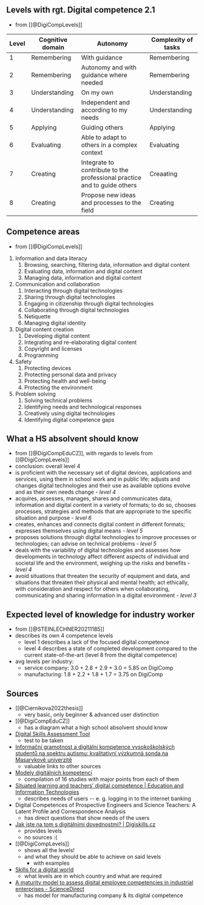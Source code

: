 ## Levels with rgt. Digital competence 2.1
- from [[@DigiCompLevels]]

| Level | Cognitive domain | Autonomy                                                                 | Complexity of tasks |
| ----- | ---------------- | ------------------------------------------------------------------------ | ------------------- |
| 1     | Remembering      | With guidance                                                            | Remembering         |
| 2     | Remembering      | Autonomy and with guidance where needed                                  | Remembering         |
| 3     | Understanding    | On my own                                                                | Understanding       |
| 4     | Understanding    | Independent and according to my needs                                    | Understanding       |
| 5     | Applying         | Guiding others                                                           | Applying            |
| 6     | Evaluating       | Able to adapt to others in a complex context                             | Evaluating          |
| 7     | Creating         | Integrate to contribute to the professional practice and to guide others | Creaating           |
| 8     | Creating         | Propose new ideas and processes to the field                             | Creating            |

## Competence areas
- from [[@DigiCompLevels]]
1. Information and data literacy
	1. Browsing, searching, filtering data, information and digital content
	2. Evaluating data, information and digital content
	3. Managing data, information and digital content
2. Communication and collaboration
	1. Interacting through digital technologies
	2. Sharing through digital technologies
	3. Engaging in citizenship through digital technologies
	4. Collaborating through digital technologies
	5. Netiquette
	6. Managing digital identity
3. Digital content creation
	1. Developing digital content
	2. Integrating and re-elaborating digital content
	3. Copyright and licenses
	4. Programming
4. Safety
	1. Protecting devices
	2. Protecting personal data and privacy
	3. Protecting health and well-being
	4. Protecting the environment
5. Problem solving
	1. Solving technical problems
	2. Identifying needs and technological responses
	3. Creatively using digital technologies
	4. Identifying digital competence gaps
## What a HS absolvent should know
- from [[@DigiCompEduCZ]], with regards to levels from [[@DigiCompLevels]]
- conclusion: overall level 4
- is proficient with the necessary set of digital devices, applications and services, using them in school work and in public life; adjusts and changes digital technologies and their use as available options evolve and as their own needs change *- level 4*
- acquires, assesses, manages, shares and communicates data, information and digital content in a variety of formats; to do so, chooses processes, strategies and methods that are appropriate to the specific situation and purpose *- level 6*
- creates, enhances and connects digital content in different formats; expresses themselves using digital means *- level 5*
- proposes solutions through digital technologies to improve processes or technologies; can advise on technical problems *- level 5*
- deals with the variability of digital technologies and assesses how developments in technology affect different aspects of individual and societal life and the environment, weighing up the risks and benefits *- level 4*
- avoid situations that threaten the security of equipment and data, and situations that threaten their physical and mental health; act ethically, with consideration and respect for others when collaborating, communicating and sharing information in a digital environment *- level 3*
## Expected level of knowledge for industry worker
- from [[@STEINLECHNER20211185]]
- describes its own 4 competence levels
	- level 1 describes a lack of the focused digital competence
	- level 4 describes a state of completed development compared to the current state-of-the-art (level 8 from the digital competence)
- avg levels per industry:
	- service company: 3.0 + 2.8 + 2.9 + 3.0 = 5.85 on DigiComp
	- manufacturing: 1.8 + 2.2 + 1.8 + 1.7 = 3.75 on DigiComp
## Sources
- [[@Ciernikova2022thesis]]
	- very basic, only beginner & advanced user distinction
- [[@DigiCompEduCZ]]
  - has a diagram what a high school absolvent should know
- [Digital Skills Assessment Tool](https://europa.eu/europass/digitalskills/screen/home)
  - test to be taken
- [Informační gramotnost a digitální kompetence vysokoškolských
  studentů na spektru autismu: kvalitativní výzkumná sonda na Masarykově 
  univerzitě](https://is.muni.cz/th/kh08r/)
  - valuable links to other sources
- [Modely digitálních kompetencí](https://www.jtie.upol.cz/getrevsrc.php?identification=public&mag=jti&raid=185&type=fin&ver=2)
  - compilation of 16 studies with major points from each of them
- [Situated learning and teachers’ digital competence | Education and Information Technologies](https://link.springer.com/article/10.1007/s10639-008-9069-5)
  - describes needs of users -- e. g. logging in to the internet banking
- Digital Competences of Prospective Engineers and Science Teachers: A Latent Profile and Correspondence Analysis
  - has direct questions that show needs of the users
- [Jak jste na tom s digitálními dovednostmi? | Digiskills.cz](https://www.digiskills.cz/blog/jak-jste-na-tom-s-digitalnimi-dovednostmi)
  - provides levels
  - no sources :(
- [[@DigiCompLevels]]
  - shows all the levels!
  - and what they should be able to achieve on said levels
    - with examples
- [Skills for a digital world](https://www.oecd.org/els/emp/Skills-for-a-Digital-World.pdf)
  - what levels are in which country and what are required
- [A maturity model to assess digital employee competencies in industrial enterprises - ScienceDirect](https://pdf.sciencedirectassets.com/282173/1-s2.0-S2212827121X0011X/1-s2.0-S2212827121010970/main.pdf?X-Amz-Security-Token=IQoJb3JpZ2luX2VjEDQaCXVzLWVhc3QtMSJHMEUCIAx6sKSyh3%2Bblqzr4SxXplCljyhHyr4a9mP9pDkxI8DbAiEAgOQaiOThtuYGZpI%2BaGp06qGcVzv181FXyy2gGLwGxokqsgUIfRAFGgwwNTkwMDM1NDY4NjUiDBP7fFAZXjjLQv2xdSqPBfnKalr5OdmXskICn654SvaDy6XGtSDrpkexVs7H56geNhRvXRVL6goNV9fpfZbsfVrDPVv62c%2FgxEr1aKEQrRkPy9sOebB95tfMBUQOaLcCRdpIWpfRtHAg8E39%2BwTIBaj0Iu7iHzXd%2FXtISPIzrkrbsNDer6G%2FT1dXROBr6tJwMIy8P6ZbGj1DWugSMzc7OZSPlFvquQ7rzFFiIeaXgbNxQ%2FQbwgy4F%2F0jFfipYHemzw%2FlRJIxaTAqdEkvQHQkbCYa4ptVt7q2wJUoi98odpY%2B7VPzPrhJAkGrolufnpg3RCiWzQvkZeT16OuCUbR6QRzdQ8JDsdpOfhFhqOlEGm09BuldmAb5KvbEMLhe00Lp6iSz%2FRBofBzzCjbMUPHDMWBww6NpLzDL%2B1Jf%2FiMQ7O1WtiyTsoCYxDqF7PlvZrI6rBRtjpUd%2BqsI9oQd75EzK8q9KpSEW678sAv1KtHtfqoJL01ArhYwJszkBK1ENboTwPB814r%2BGlTVPJ9KmFG4aSqlZimX1THkPyrpRccwTQVSD6Txwj0lZMLNWjagpT5yhdBHrlYWckvORhFXfo5BdV7Dfsjk4jGAANKI7WuhKdqhOXvqKJHTQWpoRRLTWJR%2BI%2BoHi%2FTgAWfLuIddKu8PEJsRXyAGxsAKQErKRcVHifaFmpYO%2F3%2BUC5EN7r7UFjgoIeeSkG7t%2Bb91tfwtF9IgXWzMw%2BmTvTLSk1agCr9mS3q3jsm4Rj8uOZhtZkChhDB0g25uOrcsImSbenB%2Fq2BYD0jiW%2BISFbyhUyRyU8oIyIIFyU3aWGell6blnN5MHju8%2FYt%2FzpkIc45smqZUhqL0o8zom1SUrIOE%2FI7XPJdU5wVbBsUBnfSheHmtNFpuri4w877UqgY6sQG5dG7eG%2BDppgnbIjAUIUS1dw6RVnKREZFliwfRsPYVwn6xTZ%2Bg5d5Q6VSGDOCS254%2FH3IEwDIK893rvtwrfAl8zkaxmQqc%2Fml7mcwNZbaGZud70LDbxqo9lQXD7QcZ3QQGg%2BpPkPGVHJ0oiX1d6Ae1gTPt%2F3crRC7YbTGxdymrhBc3uum02eaokUWnU2swyV4QoYuKdBwCZzdrjjF0j%2FPfdTHtn9ovfa8sMVhK69R7nJ8%3D&X-Amz-Algorithm=AWS4-HMAC-SHA256&X-Amz-Date=20231115T200854Z&X-Amz-SignedHeaders=host&X-Amz-Expires=300&X-Amz-Credential=ASIAQ3PHCVTYZ6ULTQX3%2F20231115%2Fus-east-1%2Fs3%2Faws4_request&X-Amz-Signature=863144091e7fa5db3f32d8224b9a0dd7aed74422842122d7afa60508e76f979a&hash=ebe409ad4f715349365c4891d7ec829dd9103d652fd6a1570a9d7cfd337a6219&host=68042c943591013ac2b2430a89b270f6af2c76d8dfd086a07176afe7c76c2c61&pii=S2212827121010970&tid=spdf-f90b59bf-1976-41ff-8670-7cbe9d72212f&sid=e14683182702674ff2886638aa9f005844a4gxrqb&type=client&tsoh=d3d3LnNjaWVuY2VkaXJlY3QuY29t&ua=051458505106545f0951&rr=826a20f7f8406e95&cc=cz)
  - has model for manufacturing company & its digital competence